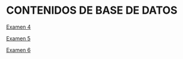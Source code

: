 # CONTENIDOS DE BASE DE DATOS

[Examen 4](https://github.com/agonzalezbesada/BD/tree/main/Examenes/ex4)

[Examen 5](https://github.com/agonzalezbesada/BD/tree/main/Examenes/ex5)

[Examen 6](https://github.com/agonzalezbesada/BD/tree/main/Examenes/ex6)

